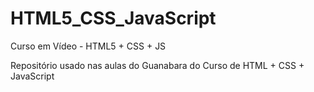 # HTML5_CSS_JavaScript
Curso em Vídeo - HTML5 + CSS + JS

Repositório usado nas aulas do Guanabara do Curso de HTML + CSS + JavaScript
